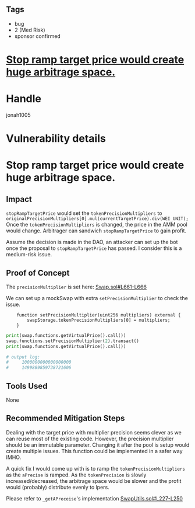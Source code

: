 ## Tags

- bug
- 2 (Med Risk)
- sponsor confirmed

# [Stop ramp target price would create huge arbitrage space.](https://github.com/code-423n4/2021-11-bootfinance-findings/issues/208) 

# Handle

jonah1005


# Vulnerability details

# Stop ramp target price would create huge arbitrage space.
## Impact
`stopRampTargetPrice` would set the `tokenPrecisionMultipliers` to `originalPrecisionMultipliers[0].mul(currentTargetPrice).div(WEI_UNIT);`
Once the `tokenPrecisionMultipliers` is changed, the price in the AMM pool would change. Arbitrager can sandwich `stopRampTargetPrice` to gain profit.

Assume the decision is made in the DAO, an attacker can set up the bot once the proposal to `stopRampTargetPrice` has passed. I consider this is a medium-risk issue.

## Proof of Concept
The `precisionMultiplier` is set here:
[Swap.sol#L661-L666](https://github.com/code-423n4/2021-11-bootfinance/blob/main/customswap/contracts/Swap.sol#L661-L666)

We can set up a mockSwap with extra `setPrecisionMultiplier` to check the issue.
```solidity
    function setPrecisionMultiplier(uint256 multipliers) external {
        swapStorage.tokenPrecisionMultipliers[0] = multipliers; 
    }
```

```python
print(swap.functions.getVirtualPrice().call())
swap.functions.setPrecisionMultiplier(2).transact()
print(swap.functions.getVirtualPrice().call())

# output log:
#     1000000000000000000
#     1499889859738721606
```
## Tools Used
None
## Recommended Mitigation Steps
Dealing with the target price with multiplier precision seems clever as we can reuse most of the existing code. However, the precision multiplier should be an immutable parameter. Changing it after the pool is setup would create multiple issues. This function could be implemented in a safer way IMHO.

A quick fix I would come up with is to ramp the `tokenPrecisionMultipliers` as the `aPrecise` is ramped. As the `tokenPrecision` is slowly increased/decreased, the arbitrage space would be slower and the profit would (probably) distribute evenly to lpers.

Please refer to `_getAPreceise`'s implementation
[SwapUtils.sol#L227-L250](https://github.com/code-423n4/2021-11-bootfinance/blob/main/customswap/contracts/SwapUtils.sol#L227-L250)

